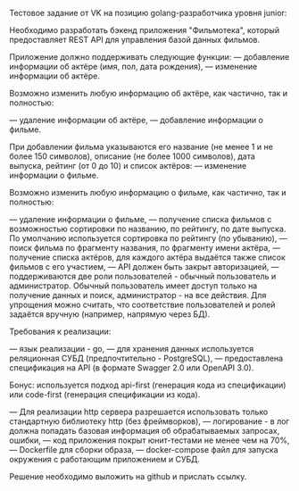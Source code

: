 Тестовое задание от VK на позицию golang-разработчика уровня junior:

Необходимо разработать бэкенд приложения "Фильмотека", который предоставляет REST API для управления базой данных фильмов.

Приложение должно поддерживать следующие функции:
— добавление информации об актёре (имя, пол, дата рождения),
— изменение информации об актёре.

Возможно изменить любую информацию об актёре, как частично, так и полностью:

— удаление информации об актёре,
— добавление информации о фильме.

При добавлении фильма указываются его название (не менее 1 и не более 150 символов), описание (не более 1000 символов), дата выпуска, рейтинг (от 0 до 10) и список актёров:
— изменение информации о фильме.

Возможно изменить любую информацию о фильме, как частично, так и полностью:

— удаление информации о фильме,
— получение списка фильмов с возможностью сортировки по названию, по рейтингу, по дате выпуска. По умолчанию используется сортировка по рейтингу (по убыванию),
— поиск фильма по фрагменту названия, по фрагменту имени актёра,
— получение списка актёров, для каждого актёра выдаётся также список фильмов с его участием,
— АРІ должен быть закрыт авторизацией,
— поддерживаются две роли пользователей - обычный пользователь и администратор. Обычный пользователь имеет доступ только на получение данных и поиск, администратор - на все
действия. Для упрощения можно считать, что соответствие пользователей и ролей задаётся вручную (например, напрямую через БД).

Требования к реализации:

— язык реализации - go,
— для хранения данных используется реляционная СУБД (предпочтительно - PostgreSQL),
— предоставлена спецификация на API (в формате Swagger 2.0 или OpenAPI 3.0).

Бонус: используется подход api-first (генерация кода из спецификации) или code-first (генерация спецификации из кода).

— Для реализации http сервера разрешается использовать только стандартную библиотеку http (без фреймворков),
— логирование - в лог должна попадать базовая информация об обрабатываемых запросах, ошибки,
— код приложения покрыт юнит-тестами не менее чем на 70%,
— Dockerfile для сборки образа,
— docker-compose файл для запуска окружения с работающим приложением и СУБД.

Решение необходимо выложить на github и прислать ссылку.
